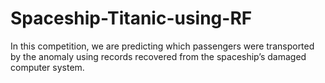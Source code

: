 # Spaceship-Titanic-using-RF
In this competition, we are predicting which passengers were transported by the anomaly using records recovered from the spaceship’s damaged computer system.
